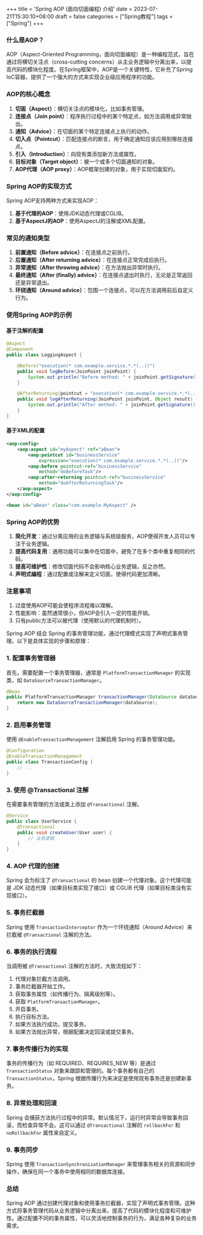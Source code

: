 +++
title = 'Spring AOP (面向切面编程) 介绍'
date = 2023-07-21T15:30:10+08:00
draft = false
categories = ["Spring教程"]
tags = ["Spring"]
+++

### 什么是AOP？

AOP（Aspect-Oriented Programming，面向切面编程）是一种编程范式，旨在通过将横切关注点（cross-cutting concerns）从主业务逻辑中分离出来，以提高代码的模块化程度。在Spring框架中，AOP是一个关键特性，它补充了Spring IoC容器，提供了一个强大的方式来实现企业级应用程序的功能。

### AOP的核心概念

1. **切面（Aspect）**：横切关注点的模块化，比如事务管理。
2. **连接点（Join point）**：程序执行过程中的某个特定点，如方法调用或异常抛出。
3. **通知（Advice）**：在切面的某个特定连接点上执行的动作。
4. **切入点（Pointcut）**：匹配连接点的断言，用于确定通知应该应用到哪些连接点。
5. **引入（Introduction）**：向现有类添加新方法或属性。
6. **目标对象（Target object）**：被一个或多个切面通知的对象。
7. **AOP代理（AOP proxy）**：AOP框架创建的对象，用于实现切面契约。

### Spring AOP的实现方式

Spring AOP支持两种方式来实现AOP：

1. **基于代理的AOP**：使用JDK动态代理或CGLIB。
2. **基于AspectJ的AOP**：使用AspectJ的注解或XML配置。

### 常见的通知类型

1. **前置通知（Before advice）**：在连接点之前执行。
2. **后置通知（After returning advice）**：在连接点正常完成后执行。
3. **异常通知（After throwing advice）**：在方法抛出异常时执行。
4. **最终通知（After (finally) advice）**：在连接点退出时执行，无论是正常返回还是异常退出。
5. **环绕通知（Around advice）**：包围一个连接点，可以在方法调用前后自定义行为。

### 使用Spring AOP的示例

#### 基于注解的配置

```java
@Aspect
@Component
public class LoggingAspect {

    @Before("execution(* com.example.service.*.*(..))")
    public void logBefore(JoinPoint joinPoint) {
        System.out.println("Before method: " + joinPoint.getSignature().getName());
    }

    @AfterReturning(pointcut = "execution(* com.example.service.*.*(..))", returning = "result")
    public void logAfterReturning(JoinPoint joinPoint, Object result) {
        System.out.println("After method: " + joinPoint.getSignature().getName() + ", Return: " + result);
    }
}
```

#### 基于XML的配置

```xml
<aop:config>
    <aop:aspect id="myAspect" ref="aBean">
        <aop:pointcut id="businessService"
            expression="execution(* com.example.service.*.*(..))"/>
        <aop:before pointcut-ref="businessService" 
            method="doBeforeTask"/>
        <aop:after-returning pointcut-ref="businessService"
            method="doAfterReturningTask"/>
    </aop:aspect>
</aop:config>

<bean id="aBean" class="com.example.MyAspect" />
```

### Spring AOP的优势

1. **简化开发**：通过分离应用的业务逻辑与系统级服务，AOP使得开发人员可以专注于业务逻辑。
2. **提高代码复用**：通用功能可以集中在切面中，避免了在多个类中重复相同的代码。
3. **提高可维护性**：修改切面代码不会影响核心业务逻辑，反之亦然。
4. **声明式编程**：通过配置或注解来定义切面，使得代码更加清晰。

### 注意事项

1. 过度使用AOP可能会使程序流程难以理解。
2. 性能影响：虽然通常很小，但AOP会引入一定的性能开销。
3. 只有public方法可以被代理（使用默认的代理机制时）。



Spring AOP 结合 Spring 的事务管理功能，通过代理模式实现了声明式事务管理。以下是具体实现的步骤和原理：

### 1. 配置事务管理器

首先，需要配置一个事务管理器，通常是 `PlatformTransactionManager` 的实现类，如 `DataSourceTransactionManager`。

```java
@Bean
public PlatformTransactionManager transactionManager(DataSource dataSource) {
    return new DataSourceTransactionManager(dataSource);
}
```


### 2. 启用事务管理

使用 `@EnableTransactionManagement` 注解启用 Spring 的事务管理功能。

```java
@Configuration
@EnableTransactionManagement
public class TransactionConfig {
    // ...
}
```


### 3. 使用 @Transactional 注解

在需要事务管理的方法或类上添加 `@Transactional` 注解。

```java
@Service
public class UserService {
    @Transactional
    public void createUser(User user) {
        // 业务逻辑
    }
}
```


### 4. AOP 代理的创建

Spring 会为标注了 `@Transactional` 的 bean 创建一个代理对象。这个代理可能是 JDK 动态代理（如果目标类实现了接口）或 CGLIB 代理（如果目标类没有实现接口）。

### 5. 事务拦截器

Spring 使用 `TransactionInterceptor` 作为一个环绕通知（Around Advice）来拦截被 `@Transactional` 注解的方法。

### 6. 事务的执行流程

当调用被 `@Transactional` 注解的方法时，大致流程如下：

1. 代理对象拦截方法调用。
2. 事务拦截器开始工作。
3. 获取事务属性（如传播行为、隔离级别等）。
4. 获取 `PlatformTransactionManager`。
5. 开启事务。
6. 执行目标方法。
7. 如果方法执行成功，提交事务。
8. 如果方法抛出异常，根据配置决定回滚或提交事务。

### 7. 事务传播行为的实现

事务的传播行为（如 REQUIRED、REQUIRES_NEW 等）是通过 `TransactionStatus` 对象来跟踪和管理的。每个事务都有自己的 `TransactionStatus`，Spring 根据传播行为来决定是使用现有事务还是创建新事务。

### 8. 异常处理和回滚

Spring 会捕获方法执行过程中的异常。默认情况下，运行时异常会导致事务回滚，而检查异常不会。这可以通过 `@Transactional` 注解的 `rollbackFor` 和 `noRollbackFor` 属性来自定义。

### 9. 事务同步

Spring 使用 `TransactionSynchronizationManager` 来管理事务相关的资源和同步操作，确保在同一个事务中使用相同的数据库连接。

### 总结

Spring AOP 通过创建代理对象和使用事务拦截器，实现了声明式事务管理。这种方式将事务管理代码从业务逻辑中分离出来，提高了代码的模块化程度和可维护性。通过配置不同的事务属性，可以灵活地控制事务的行为，满足各种复杂的业务需求。
```